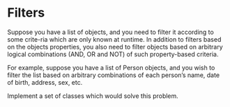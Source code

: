 # Filters

Suppose you have a list of objects, and you need to filter it according to some crite-ria which are only known at runtime. In addition to filters based on the objects properties, you also need to filter objects based on arbitrary logical combinations (AND, OR and NOT) of such property-based criteria.

For example, suppose you have a list of Person objects, and you wish to filter the list based on arbitrary combinations of each person’s name, date of birth, address, sex, etc.

Implement a set of classes which would solve this problem.

